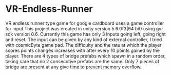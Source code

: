 # VR-Endless-Runner
VR endless runner type game for google cardboard uses a game controller for input
This project was created in unity version 5.6.0f3(64 bit) using gvr sdk version 0.6.
Currently this game has only 3 inputs going left, going right and reset. The input can be given by any kind of external 
controller, I tried with cosmicByte game pad.
The difficulty and the rate at which the player scores points changes increases with after every 10 points gained by the player.
There are 4 types of bridge prefabs which spawn in a random order, taking care that no 2 consecutive prefabs are the same.
Only 7 pieces of bridge are present at any give time to prevent memory overflow.
